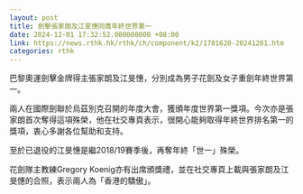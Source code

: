 ```yaml
---
layout: post
title: 劍擊張家朗及江旻憓同膺年終世界第一
date: 2024-12-01 17:32:52.000000000 +08:00
link: https://news.rthk.hk/rthk/ch/component/k2/1781620-20241201.htm
categories: rthk
---
```


巴黎奧運劍擊金牌得主張家朗及江旻憓，分別成為男子花劍及女子重劍年終世界第一。

兩人在國際劍聯於烏茲別克召開的年度大會，獲頒年度世界第一獎項。今次亦是張家朗首次奪得這項殊榮，他在社交專頁表示，很開心能夠取得年終世界排名第一的獎項，衷心多謝各位幫助和支持。

至於已退役的江旻憓是繼2018/19賽季後，再奪年終「世一」殊榮。

花劍隊主教練Gregory Koenig亦有出席頒獎禮，並在社交專頁上載與張家朗及江旻憓的合照，表示兩人為「香港的驕傲」。
